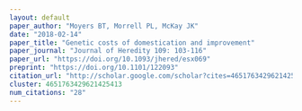 ```yaml
---
layout: default
paper_author: "Moyers BT, Morrell PL, McKay JK"
date: "2018-02-14"
paper_title: "Genetic costs of domestication and improvement"
paper_journal: "Journal of Heredity 109: 103-116"
paper_url: "https://doi.org/10.1093/jhered/esx069"
preprint: "https://doi.org/10.1101/122093"
citation_url: "http://scholar.google.com/scholar?cites=4651763429621425413&as_sdt=5,24&sciodt=0,24&hl=en"
cluster: 4651763429621425413
num_citations: "28"
---
```

